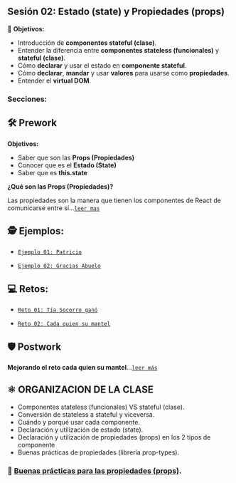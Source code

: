 ## Sesión 02: Estado (state) y Propiedades (props)

🎯 **Objetivos:**

+ Introducción de **componentes stateful (clase)**.
+ Entender la diferencia entre **componentes stateless (funcionales)** y **stateful (clase)**.
+ Cómo **declarar** y usar el estado en **componente stateful**.
+ Cómo **declarar**, **mandar** y usar **valores** para usarse como **propiedades**.
+ Entender el **virtual DOM**.

### Secciones:

## 🛠 Prework

**Objetivos:**

+ Saber que son las **Props (Propiedades)**
+ Conocer que es el **Estado (State)**
+ Saber que es **this.state**

**¿Qué son las Props (Propiedades)?**

Las propiedades son la manera que tienen los componentes de React de comunicarse entre sí...[`leer mas`](Prework)

## 🕵 Ejemplos:

+ [`Ejemplo 01: Patricio`](Ejemplo-01)

+ [`Ejemplo 02: Gracias Abuelo`](Ejemplo-02)

## 💻 Retos:
+ [`Reto 01: Tía Socorro ganó`](Reto-01)

+ [`Reto 02: Cada quien su mantel`](Reto-02)

## 🛡 Postwork

**Mejorando el reto cada quien su mantel**...[`leer más`](Postwork/)

## ⚛  ORGANIZACION DE LA CLASE 
- Componentes stateless (funcionales) VS stateful (clase).
- Conversión de stateless a stateful y viceversa.
- Cuándo y porqué usar cada componente.
- Declaración y utilización de estado (state).
- Declaración y utilización de propiedades (props) en los 2 tipos de componente
- Buenas prácticas de propiedades (librería prop-types).

### 🎩 [Buenas prácticas para las propiedades (props)](../BuenasPracticas/PropTypes/Readme.md).
